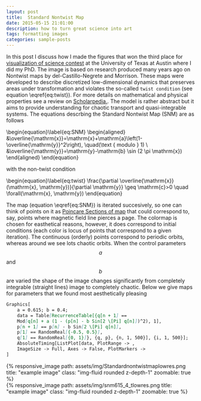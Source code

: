 ```yaml
---
layout: post
title:  Standard Nontwist Map
date: 2015-05-15 21:01:00
description: how to turn great science into art
tags: formatting images
categories: sample-posts
---
```


In this post I discuss how I made the figures that won the third place for [visualization of science contest](https://cns.utexas.edu/news/visualizing-science-2016) at the University of Texas at Austin where I did my PhD. The image is based on research produced many years ago on Nontwist maps by del-Castillo-Negrete and Morrison. These maps were developed to describe discretized low-dimensional dynamics that preserves areas under transformation and violates the so-called `twist condition` (see equation \eqref{eq:twist}). For more details on mathematical and physical properties see a review on [Scholarpedia.](http://www.scholarpedia.org/article/Nontwist_maps). The model is rather abstract but it aims to provide understanding for chaotic transport and quasi-integrable systems. The equations descrbing the Standard Nontwist Map (SNM) are as follows

\begin{equation}\label{eq:SNM}
\begin{aligned}
&\overline{\mathrm{x}}=\mathrm{x}+\mathrm{a}\left(1-\overline{\mathrm{y}}^2\right), \quad(\text { modulo } 1) \\
&\overline{\mathrm{y}}=\mathrm{y}-\mathrm{b} \sin (2 \pi \mathrm{x})
\end{aligned}
\end{equation}

with the non-twist condition

\begin{equation}\label{eq:twist}
\frac{\partial \overline{\mathrm{x}}(\mathrm{x}, \mathrm{y})}{\partial \mathrm{y}} \geq \mathrm{c}>0 \quad \forall(\mathrm{x}, \mathrm{y})
\end{equation}

The map (equation \eqref{eq:SNM}) is iterated succesively, so one can think of points on it as [Poincare Sections of map](https://en.wikipedia.org/wiki/Poincar%C3%A9_map) that could correspond to, say, points where magnetic field line pierces a page. The colormap is chosen for easthetical reasons, however, it does correspond to initial conditions (each color is locus of points that correspond to a given iteration). The continuous (orderly) points correspond to periodic orbits, whereas around we see lots chaotic orbits. When the control parameters $$a$$ and $$b$$ are varied the shape of the image changes significantly from completely integrable (straight lines) image to completely chaotic. Below we give maps for parameters that we found most aesthetically pleasing


```markdown
Graphics[
    a = 0.615; b = 0.4; 
    data = Table[RecurrenceTable[{q[n + 1] == 
    Mod[q[n] + a (1 - (p[n] - b Sin[2 \[Pi] q[n]])^2), 1],
    p[n + 1] == p[n] - b Sin[2 \[Pi] q[n]],
    p[1] == RandomReal[{-0.5, 0.5}],
    q[1] == RandomReal[{0, 1}]}, {q, p}, {n, 1, 500}], {i, 1, 500}];
    AbsoluteTiming[ListPlot[data, PlotRange -> , 
    ImageSize -> Full, Axes -> False, PlotMarkers ->  
]
```

<div class="row justify-content-sm-center">
    <div class="col-sm-8 mt-3 mt-md-0">
        {% responsive_image path: assets/img/Standardnontwistmaplowres.png title: "example image" class: "img-fluid rounded z-depth-1" zoomable: true %}
    </div>
    <div class="col-sm-4 mt-3 mt-md-0">
        {% responsive_image path: assets/img/snm615_4_tlowres.png title: "example image" class: "img-fluid rounded z-depth-1" zoomable: true %}
    </div>
</div>



